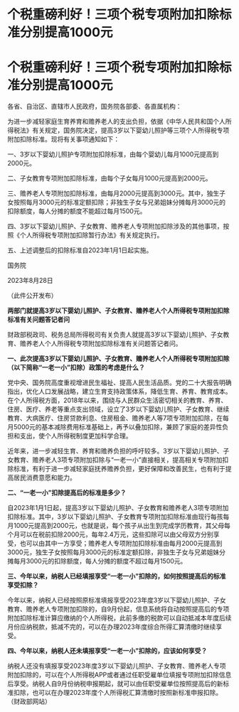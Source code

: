 # 个税重磅利好！三项个税专项附加扣除标准分别提高1000元

# 个税重磅利好！三项个税专项附加扣除标准分别提高1000元

各省、自治区、直辖市人民政府，国务院各部委、各直属机构：

为进一步减轻家庭生育养育和赡养老人的支出负担，依据《中华人民共和国个人所得税法》有关规定，国务院决定，提高3岁以下婴幼儿照护等三项个人所得税专项附加扣除标准。现将有关事项通知如下：

一、3岁以下婴幼儿照护专项附加扣除标准，由每个婴幼儿每月1000元提高到2000元。

二、子女教育专项附加扣除标准，由每个子女每月1000元提高到2000元。

三、赡养老人专项附加扣除标准，由每月2000元提高到3000元。其中，独生子女按照每月3000元的标准定额扣除；非独生子女与兄弟姐妹分摊每月3000元的扣除额度，每人分摊的额度不能超过每月1500元。

四、3岁以下婴幼儿照护、子女教育、赡养老人专项附加扣除涉及的其他事项，按照《个人所得税专项附加扣除暂行办法》有关规定执行。

五、上述调整后的扣除标准自2023年1月1日起实施。

国务院

2023年8月28日

（此件公开发布）

**两部门就提高3岁以下婴幼儿照护、子女教育、赡养老人个人所得税专项附加扣除标准有关问题答记者问**

财政部税政司、税务总局所得税司有关负责人就提高3岁以下婴幼儿照护、子女教育、赡养老人个人所得税专项附加扣除标准有关问题答记者问。

**一、此次提高3岁以下婴幼儿照护、子女教育、赡养老人个人所得税专项附加扣除（以下简称“一老一小”扣除）政策的考虑是什么？**

党中央、国务院高度重视增进民生福祉、提高人民生活品质。党的二十大报告明确指出，优化人口发展战略，建立生育支持政策体系，降低生育、养育、教育成本。在个人所得税方面，2018年以来，围绕与人民群众生活密切相关的教育、养育、住房、医疗、养老等重点支出领域，设立了3岁以下婴幼儿照护、子女教育、继续教育、大病医疗、住房贷款利息、住房租金、赡养老人等7项专项附加扣除，在每月5000元的基本减除费用标准基础上，再予以叠加扣除，兼顾了家庭的差异性负担和支出，使个人所得税制度更加科学合理。

近年来，进一步减轻生育、养育和赡养负担的呼吁较多。3岁以下婴幼儿照护、子女教育、赡养老人3项专项附加扣除与“一老一小”直接相关，提高相关专项附加扣除标准，有利于进一步减轻家庭抚养赡养负担，更好保障和改善民生，也有利于提高居民消费意愿和能力。

**二、“一老一小”扣除提高后的标准是多少？**

自2023年1月1日起，提高3岁以下婴幼儿照护、子女教育和赡养老人3项专项附加扣除标准。其中，3岁以下婴幼儿照护、子女教育专项附加扣除标准由现行每孩每月1000元提高到2000元，也就是说，每个孩子从出生到完成学历教育，其父母每个月可以在税前扣除2000元，每年2.4万元，这些扣除可以由父母双方分别享受，也可以由其中一方享受；赡养老人专项附加扣除标准由每月2000元提高到3000元，独生子女按照每月3000元的标准定额扣除，非独生子女与兄弟姐妹分摊每月3000元的扣除额度，每人分摊的额度不超过每月1500元。

**三、今年以来，纳税人已经填报享受“一老一小”扣除的，如何按照提高后的标准享受扣除？**

今年以来，纳税人已经按照原标准填报享受2023年度3岁以下婴幼儿照护、子女教育、赡养老人专项附加扣除的，自9月份起，信息系统将自动按照提高后的专项附加扣除标准计算应缴纳的个人所得税，此前多缴的税款可以自动抵减本年度后续月份应纳税款，抵减不完的，可以在办理2023年度综合所得汇算清缴时继续享受。

**四、今年以来，纳税人还未填报享受“一老一小”扣除的，应该如何享受？**

纳税人还没有填报享受2023年度3岁以下婴幼儿照护、子女教育、赡养老人专项附加扣除的，可以在个人所得税APP或者通过任职受雇单位填报专项附加扣除信息后享受。纳税人自9月份纳税申报期起，就可以由任职受雇单位按照提高后的新标准扣除，也可以在办理2023年度个人所得税汇算清缴时按照新标准申报扣除。
（财政部网站）

